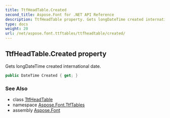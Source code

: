 ```yaml
---
title: TtfHeadTable.Created
second_title: Aspose.Font for .NET API Reference
description: TtfHeadTable property. Gets longDateTime created international date
type: docs
weight: 20
url: /net/aspose.font.ttftables/ttfheadtable/created/
---
```

## TtfHeadTable.Created property

Gets longDateTime created international date.

```csharp
public DateTime Created { get; }
```

### See Also

* class [TtfHeadTable](../)
* namespace [Aspose.Font.TtfTables](../../../aspose.font.ttftables/)
* assembly [Aspose.Font](../../../)



